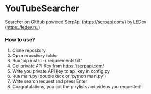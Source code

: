 # YouTubeSearcher
Searcher on GitHub powered SerpApi (https://serpapi.com/) by LEDev (https://ledev.ru/)

### How to use?
1. Clone repository
2. Open repository folder
3. Run 'pip install -r requirements.txt'
4. Get private API Key from https://serpapi.com/
5. Write you private API Key to api_key in config.py
6. Run main.py (double click or 'python main.py')
7. Write search request and press Enter
8. Congratulations, you got the playlists and videos you requested!
